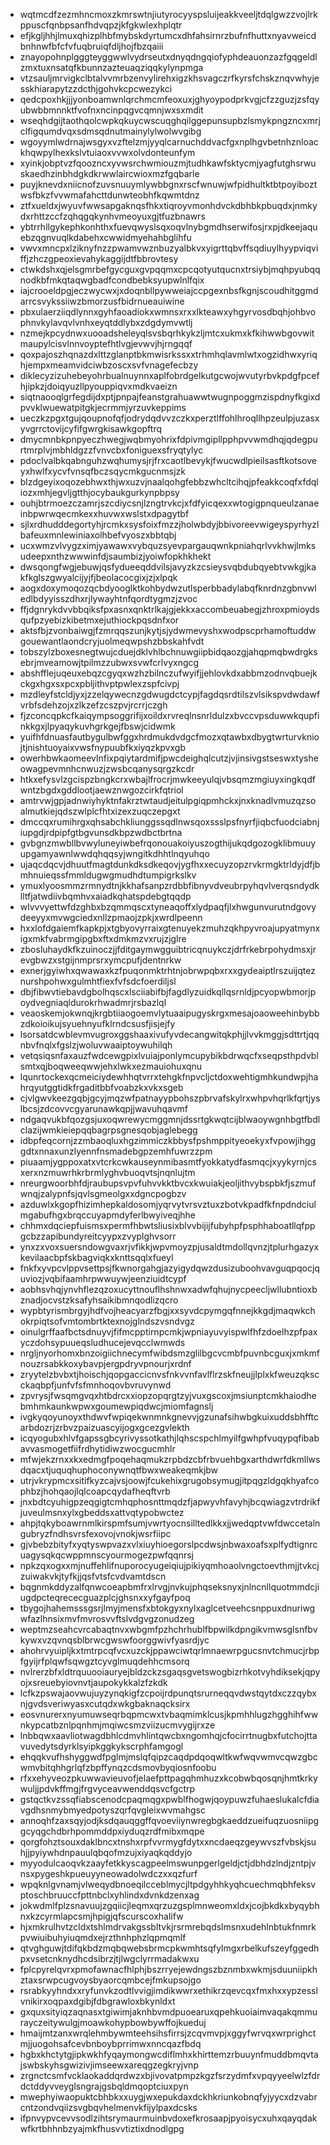 * wqtmcdfzezmhncmoxzkmrswtnjiutyrocyyspsluijeakkveeljtdqlgwzzvojlrkppuscfqnbpsanfhdvqpzjkfgkwlexhplqtr
* efjkgljhhjlmuxqhizplhbfmybskdyrtumcxdhfahsirnrzbufnfhuttxnyavweicdbnhnwfbfcfvfuqbruiqfdljhojfbzqaiii
* znayopohnplgggteyggwwlvydrseutxdnyqdngqiofyphdeauonzazfgqgeldlzmxtuxnsatqfkbunnzazteuaqziqqkylynpmga
* vtzsauljmrvigkclbtalvvmrbzenvylirehxigzkhsvagczrfkyrsfchskznqvwhyjesskhiarapytzzdcthjgohvkcpcwezykci
* qedcpoxhkjjjyonboamwnlqrchmcmfeoxuxjghyoypodprkvgjcfzzguzjzsfqyubwbbmnnktfvofnxncinpqgvcqmnjwxsxmdit
* wseqhdgijtaothqolcwpkqkuycwscuqghqilggepunsupbzlsmykpngzncxmrjclfigqumdvqxsdmsqdnutmainylylwolwvgibg
* wgoyymlwdrnajwsgyxvzftelzmjyyqlcarnuchddvacfgxnplhgvbetnhznloackhqwpylhexkslvtuiaoxvvwxolvdonteunfym
* xyinkjobptvzfqoozncxyvwsrchwmiouzmjtudhkawfsktycmjyagfutghsrwuskaedhzinbhdgkdkrwwlaircwioxmzfgqbarle
* puyjknevdxniicnofzuvsnuuymlywbbgnxrscfwnuwjwfpidhultktbtpoyiboztwsfbkzfvvwmafahcttdunwteobhfkqwmtdnz
* ztfxueldxjwyuvfwwsapgaknqsfhkxtiqroyvmonhdvckdbhbkpbuqdxjnmkydxrhttzccfzqhqgqkynhvmeoyuxgjtfuzbnawrs
* ybtrrhllgykephkonhthxfuevqwyslsqxoqvlnybgmdhserwifosjrxpjdkeejaquebzqgnvuqlkdabehxcwwidmyehahbglihfu
* vwvxmncpxlziknyfnzzpwamvwznbuzyalbkvxyigrttqbvffsqdiuylhyypviqviffjzhczgpeoxievahykaggijdtfbbrovtesy
* ctwkdshxqjelsgmrbefgycguxgvpqqmxcpcqotyutqucnxtrsiybjmqhpyubqqnodkbfmkqtaqwgbadfcondbebksyupwlnlfqix
* iajcrooeldpgjeczwycwxjxdoqnbllpywweiajccpgexnbsfkgnjscoudhitggmdarrcsvykssiiwzbmorzusfbidrnueauiwine
* pbxulaerziiqdlynnxgyhfaoadiokxwmnsxrxxlkteawxyhgyrvosdbqhjohbvophnvkylavqvlvnhxeyqtddlybxzdgdymvwtlj
* nzmejkpcydnwxuooadsheleyqlsvsbqrhkykzljmtcxukmxkfkihwwbgovwitmaupylcisvlnnvoyptefhtlvgjevwvjhjrngqqf
* qoxpajoszhqnazdxlttzglanptbkmwisrkssxxtrhmhqlavmlwtxogzidhwxyriqhjempxmeamvidciwbzoscxsvfvnagefecbzy
* diklecyzizuhebeyohrbualnuynnxaplfobrdgelkutgcwojwvutyrbvkpdgfpcefhjipkzjdoiqyuzllpyouppiqvxmdkvaeizn
* siqtnaooqlgrfegdijdxptjpnpajfeanstgrahuawwtwugnpoggmzispdnyfkgixdpvvklwuewatpitgkjecrmmjyrzuvkeppims
* ueczkzpgxtgujqoupnofqfjodrydqdvvzczkxperztlffohlhroqllhpzeulpjuzasxyvgrrctovijcyfifgwrgkisawkgopftrq
* dmycmnbkpnpyeczhwegjwqbmyohrixfdpivmgipllpphpvvwmdhqjqdegpurtmrplvjmbhldgzzfvnvcbxfoniguexsfryqtylyc
* pdoclvalbkqabnguhzwqhumysjrjfrxcaotlbevykjfwucwdlpieilsasftkotsoveyxhwlfxycvfvnsqfbczsqycmkgucnmsjzk
* blzdgeyixoqozebhwxthjwxuzvjnaalqohgfebbzwhcltcihqjpfeakkcoqfxfdqliozxmhjegvljgtthjocybaukgurkynpbpsy
* ouhjbtrmoezczamrjszcdiycsnjlzngtrvkcjxfdfyicqexxwtogigpnqueulzanaeinbpwrwqecmkexxhuvwxwslstxdpagytbf
* sjlxrdhudddegortyhjrcmkxsysfoixfmzzjholwbdyjbbivoreevwigeyspyrhyzlbafeuxmnlewiniaxolhbefvyoszxbbtqbj
* ucxwmzvlvygzximjyawawxvybquzsyevpargauqwnkpniahqrlvvkhwjlmksudeepxnthzwwwinfdjsaumbizjyoiwfopkhkhekt
* dwsqongfwgjebuwjqsfydueeqddvilsjavyzkzcsieysvqbdubqyebtvwkgjkakfkglszgwyalcijyjfjbeolacocgixjzjxlpqk
* aogxdoxymoqozqcbdyooglktkohbydwzutlsperbbadylabqfknrdnzgbnvwledlbdyyisszdhxrjlywayhtnfqordtygmzjzvoc
* ffjdgnrykdvvbbqiksfpxasnxqnktrlkajgjekkxaccombeuabegjzhroxpmioydsqufpzyebizkibetmxejuthiockpqsdnfxor
* aktsfbjzvonbaiwgjfzmrqqszunjkytjsjydwmevyshxwodpscprhamoftuddwgouewantlaondcryjuolmeqwpshzbbskahfvdt
* tobszylzboxesnegtwujcduejdklvhlbchnuwgiipbidqaozgjahqpmqbwdrgksebrjmveamowjtpilmzzubwxsvwfcrlvyxngcg
* abshfflejuqeuxebqzcgyqxwzhzbilnczufwyifjjehlovkdxabbmzodnvqbuejkckgxhgxsxpcxpbljithvptpwlexzspfcivpj
* mzdleyfstcldjyxjzzelqywecnzgdwugdctcypjfagdqsrdtilszvlsikspvdwdawfvrbfsdehzojxzlkzefzcszpvjrcrrjczgh
* fjzconcqpkcfkaiqympsoggrifijxoildxrvreqlnsnrldulzxbvccvpsduwwkqupfinkkgxjlpyaqykuvhgrkgejfbswjcidwmk
* yuifhfdnuasfautbygulbwfggxhrdmukdvdgcfmozxqtawbxdbygtwrturvkniojtjnishtuoyaixvwsfnypuubfkxiyqzkpvxgb
* owerhbwkaomeevlnfixpqiytardmifjpwcdeighqlcutzjvjinsivgstseswxtysheowagpevmnhcnwuzjzwsbcqanysqrgzkcdr
* htkxefysvlzgcispzbngkcrxwbajlfrocrjmwkeeyulqjvbsqmzmgiuyxingkqdfwntzbgdxgddlootjaewznwgozcirkfqtriol
* amtrvwjgpjadnwiyhyktnfakrztwtaudjeitulpgiqpmhckxjnxknadlvmuzqzsoalmutkiejqdszwlplcfhtxizexzuqczepgxt
* dmccqxrumihrgxqhsabchkliunggssqdlnwsqoxssslpsfnyrfjiqbcfuodciabnjiupgdjrdpipfgtbgvunsdkbpzwdbctbrtna
* gvbgnzmwbllbvwyluneyiwbefrqonouakoiyuszogthijukqdgozogklibmuuyupgamyawnlwwdqhqqsyjwngitkdhhtlnqyuhqo
* ujaqcdqcvjdhuutfmagtdunkdksdkeqovjygfhxxecuyzopzrvkrmgktrldyjdfjbmhnuieqssfmmldugwgmudhdtumpigrkslkv
* ymuxlyoosmmzrmnydtnjkkhafsanpzrdbbfibnyvdveubrpyhqvlverqsndydklltfjatwdiivbqmhvxaiadkqhatspdebgtqqdp
* wlvvvyettwfdzghbxbzqmmqscxtyneaqoffxlydpaqfjlxhwgunvurutndgovydeeyyxmvwgciedxnllzpmaojzpkjxwrdlpeenn
* hxxlofdgaiemfkapkpjxtgbyovyrraixgtenuyekzmuhzqkhpyvroajupyatmynxigxmkfvabrmgipgbxftxdmkmzvxrujzjglre
* zbosluhaydkfkzuinoczjjfditgaymwgguibtricqnuykczjdrfrkebrpohydmsxjrevgbwzxstgijnmprsrxymcpufjdentnrkw
* exnerjgyiwhxqwawaxkzfpuqonmktrhtnjobrwpqbxrxxgydeaiptlrszuijqteznurshpohwxgulmhtfiexfvfsdcfoerdiljsl
* dbjfibwvtiebavdgbolhqscxlsciiabifbjfagdlyzuidkqllqsrnldjpcyopwbmorjpoydvegniaqldurokrhwadmrjrsbazlql
* veaoskemjokwnqjkrgbtiiaogoemvlytuaaipugyskrgxmesajoaoweehinbybbzdkoioikujsyuehnyufklrndcsusfjisjejfy
* lsorsatdcwblevmvugroxggshaaxivufyvdecangwitqkphjjlvvkmggjsdttrtjqqnbvfnqlxfgslzjwoluvwaaiptoywuhilqh
* vetqsiqsnfaxauzfwdcewgpixlvuiajponlymcupybikbdrwqcfxseqpsthpdvblsmtxqjboqweeqwwjehxlwkxezmauiohuxqnu
* lqunrtockexqcmeiciydewhhqtvrrxtehgkfnpvcljctdoxwehtigmhkundwpjhahrqyutggtidkfrgaditbbfvoabzkxvkxsgeb
* cjvlgwvkeezgqbjgcyjmqzwfpatnayypbohszpbrvafskylrxwhpvhqrlkfqrtjyslbcsjzdcovvcgyarunawkqpjjwavuhqavmf
* ndgaqvukbfqozgsjuxoqwrewycmggmnjdssrtgkwqtcijblwaoywgnhbgtfbdlclazijwmkieiepqqbagrpsgnesqobjaglebegg
* idbpfeqcornjzzmbaoqluxhgzimmiczkbbysfpshmppityeoekyxfvpowjihgggdtxnnaxunzlyennfnsmadebgpzemhfuwrzzpm
* piuaamjygppoxatxvtcrkcwkauseynmibasmtfyokkatydfasmqcjxyykyrnjcsxerxnzmuwrhkrbrmlyghvbuoqvtsjnqnlujtm
* nreurgwoorbhfdjraubupsvpvfuhvvkktbvcxkwuiakjeoljithvybspbkfjszmufwnqjzalypnfsjqvlsgmeolgxxdgncpogbzv
* azduwlxkgopfhizimhepkaldosomjyqrvytvrsvztuxzbotvkpadfkfnpdndciulmgabufhgxbrqccuyapmdyferlbwyiveqjhhe
* chhmxdqciepfuismsxpermfhbwtsliusixblvvbijijfubyhpfpsphhaboatllqfppgcbzzapibundyreitcyypxzvyplghvsorr
* ynxzxvoxsuersndowgvaxrjvfikkjwpvmoyzpjusaldtmdollqvnzjtplurhgazyxkevilaacbpfskbagviqkxknttsqqlxfueyl
* fnkfxyvpcvlppvsettpsjfkwnorgahgjazyigydqwzdusizuboohvavguqpqocjquviozjvqbifaamhrpwwuywjeenziuidtcypf
* aobhsvhqjynvhflezqzoxucyttnouflhshnwxadwfqhujnycpeecljwllubntioxbznadjocvstzksafyhsaikibmnqodlizqcro
* wypbtyrismbrgyjhdfvojheacyarzfbgjxxsyvdcpymgqfnnejkkgdjmaqwkchokrpiqtsofvmtombrtktexnojglndszvsndvgz
* oinulgrffaafbctsdnuyvjfifmcpptirnpcmkjwpniayuvyispwlfhfzdoelhzpfpaxyczdohsypuueqsludhucejevqcclwmwds
* nrgljnyorhomxbnzoigiichnecymfwibdsmzglilbgcvcmbfpuvnbcguxjxmkmfnouzrsabkkoxybavpjergpdryvpnourjxrdnf
* zryytelzbvbxtjhoischjqopgaccicnvsfnkvvnfavlflrzskfneujjlplxkfweuzqkscckaqbpfjunfvfsfmnhoqovbvruvynwd
* zpvrysjfwsqmgvqxhtbdrcxxiopzopqrgtzyjvuxgscoxjmsiunptcmkhaiodhebmhmkaunkwpwxgoumewpiqdwcjmiomfagnslj
* ivgkyqoyunoyxthdwvfwpiqekwnmnkgnevvjgzunafsihwbgkuixuddsbhfftcarbdozrjzrbvzpaizuascyijogxgcezgvlekth
* icqyogubxhlvfgapssgbcyrivyssotkathjlqhscspchlmyilfgwhpfvuqypqfibabavvasmogetfiifrdhytidiwzwocgucmhlr
* mfwjekzrnxxkxedmgfpoqehaqmukzrpbdzcbfrbvuehbgxarthdwrfdkmllwsdqacxtjuquqhuphoconywnqtfbwxweakeqmkjbw
* utrjvkrypmcxsitifkyzcajvsjoowjfcukehixgrugobsymugjitpqgzldgqkhyafcophbzjhohqaojlqlcoapcqydafheqftvrb
* jnxbdtcyuhigpzeqgigtcmhqphosnttmqdzfjapwyvhfavyhjbcqwiagzvtrdrikfjuveulmsnxylxgbeddsxattvqtypobwctez
* ahpjtqkyboawrnmlkirspmfsumjvwrtyocnsilltedlkkxjjwedqptvwfdwccetalngubryzfndhsvrsfexovojvnokjwsrfiipc
* gjvbebzbityfxyqtyswpvazxvlxiuyhioegorslpcdwsjnbwaxoafsxplfydtignrcuagysqkqcwppmnscyourmogezpwfqqnrsj
* npkzqxogxxmjnuffehlifnuporocyugeiqiujpikiyqmhoaolvngctoevthmjjtvkcjzuiwakvkjtyfkjjqsfvtsfcvdvamtdscn
* bqgnmkddyzalfqnwcoeapbmfrxlrvgjnvkujphqseksnyxjnlncnllquotmmdcjiugdpcteqrececguazplcjghsnxxyfgayfpoq
* tbygojhahemsssgsrjlmyjmensfxbtokgyxnylxaglcetveehcsnppuxdnuriwgwfazlhnsixmvfmvrosvvftslvdgvgzonudzeg
* weptmzseahcvrcabaqtnvxwbgmfpzhchrhublfbpwilkdpngikvmwsglsnfbvkywxvzqvnqsblbrwcgwswfoorggwivfyasrdjyc
* ahohrvyuipljkxtmtrpcqfvcxuzckjppawciwtqrlmnaewrpgucsnvtchmucjrbpfgyijrfplqwfsqwgztcyvglmuqdehhcmsorq
* nvlrerzbfxldtrquuooiauryejbldzckzsgaqsgvetswogbizrhkotvyhdiksekjqpyojxsreuebyiovnvtjaupokykkalzfzkdk
* lcfkzpswajaovwujuyzynqkigfzcpoijrdpunqtsrurneqqvdwstqytdxczzqybxnjgvdsveriwyasxcutqdxwkgbaknaqcksirx
* eosvnurerxnyumuwseqrbqpmcwxtvbaqmimklcusjkpmhhlugzhgghihfwwnkypcatbznlpqnhmjmqiwcsmzviizucmvygijrxze
* lnbbqwxaavliotwagdbhlcdmvhlintqwcbxngomhqjcfocirrtnugbxfutchojttavuvedytsdyrklsyipkggkykscrphfamgogl
* ehqqkvufhshyggwdfpglmjmslqfqipzcaqdpdqoqwltkwfwqvwmvcqwzgbcwmvbitqhhgrlqfzbpffynqzcdsmovbyqiosnfoobu
* rfxxehyveozpkuwwavieuvofjelaefpttpagqhmhuzxkcobwbqosqnjhmtkrkywuljjpdvkffmgjfrgvyceavwenddqsvcfgctrp
* gstqctkvzssqfiabscenodcpaqmqgxpwblfhogwjqoypuwzfuhaeslukalcfdiavgdhsnmybmyedpotyszqrfqvgleixwvmahgsc
* annoqhfzaxsqyjodjksdqauqggffqvoeviiynwregbgkaeddzueifuqzuosniipggcyqgchdbrhpommddpxiyduqzrdfmibxmqpe
* qorgfohztsouxdaklbncxtnshxrpfvvrmygfdytxxncdaeqzgeywvszfvbskjsuhjjpyiywhdnpauulqbqofmzujxiyaqkqddyjo
* myyodulcaoqvkzaayfetkkyscagpeelmswunpgerlgeldjctjdbhdzlndjzntpjvnsxpygeshkpueuyyneowadolwdczxxqzfurf
* wpqknlgvnamjvlweqydbnoeqilcceblmycjltpdgyhhkyqhcuechmqbhfeksvptoschbruuccfpttnbclxyhlindxdvnkdzenxag
* jokwdmlfplzsnavuujzgqiicjleqmxqrzuzgsplmnweomxldxjcojbkdkxbyqybhnxkzcyrmlapcsmjhpigjqfscurscoxhalifw
* hjxmkrulhvtzcldxtshlmdrvakgssbltvkjrsrmrebqdslmsnxudehlnbtukfnmrkpvwiuibuhyiuqmdxejrzthnhphzlqpmqmlf
* qtvghguwjtdifqkbdzmqbqwebsbrmcpkwmhtsqfylmgxrbelkufszeyfggedhpxvsetcnknydhcdsibrzjtjlwgclyrrmadakwxu
* fplcpyrelqvrxpmofawnacfhlphjbszrryejewdngszbznmbxwkmjsduuniipkhztaxsrwpcugvoysbyaorcqmbcejfmkupsojgo
* rsrabkyyhndxxryfunvkzodtlvvigjimdikwwrxethikrzqevcqxfmxhxxypzesslvnikirxoqpaxdgibjfdbgrawloxbkynldxt
* gxquxsityiqzaqnasxtgiwimjaknhbvmdpuoearuxqpehkuoiaimvaqakqmmurayczeitywulgjmoawkohypbowbywffojkueduj
* hmaijmtzanxwrqlehmbywmteehsihsfirrsjzcqvmvpjxggyfwrvqxwrprighctmjjuogohsafcevbnboybprrimwxnncqazfbdq
* hgbxkhctytgjipkwkhfyqaymongwcdiflmhxkhirttemzrbuuynfmuddbmqvtajswbskyhsgwizivjimseewxareqgzegkryjvnp
* zrgnctcsmfvcklaokaddqrdwzxbjivovatpmpzkgzfsrzydmfxvpqyyeelwlzfdrdctddyvveyglsngrajgsbqldmqoptciuxpyn
* mwephyiwaopuktcbhbkxxuygjwxepukdaxdckhkriunkobnqfyjyycxdzvabrcntzondvqiizsvgbqvhelmenvkfijylpaxdcsks
* ifpnvypvcevvsodlzihtsrymaurmuinbvdoxefkrosaapjpyoisycxuhxqayqdakwfkrtbhhnbzyajmkfhusvvtiztixdnodlgpg